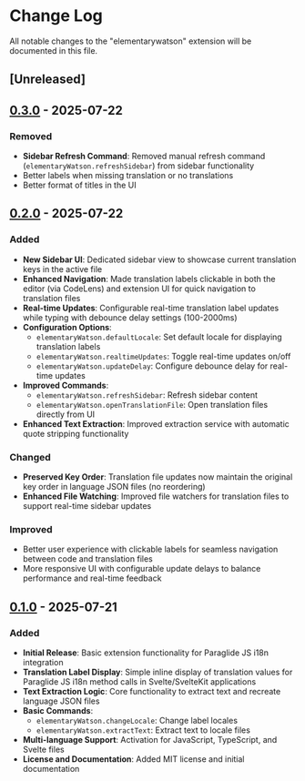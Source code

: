 # Change Log

All notable changes to the "elementarywatson" extension will be documented in this file.

## [Unreleased]

## [0.3.0] - 2025-07-22

### Removed
  - **Sidebar Refresh Command**: Removed manual refresh command (`elementaryWatson.refreshSidebar`) from sidebar functionality
  - Better labels when missing translation or no translations
  - Better format of titles in the UI

## [0.2.0] - 2025-07-22

### Added
- **New Sidebar UI**: Dedicated sidebar view to showcase current translation keys in the active file
- **Enhanced Navigation**: Made translation labels clickable in both the editor (via CodeLens) and extension UI for quick navigation to translation files
- **Real-time Updates**: Configurable real-time translation label updates while typing with debounce delay settings (100-2000ms)
- **Configuration Options**: 
  - `elementaryWatson.defaultLocale`: Set default locale for displaying translation labels
  - `elementaryWatson.realtimeUpdates`: Toggle real-time updates on/off
  - `elementaryWatson.updateDelay`: Configure debounce delay for real-time updates
- **Improved Commands**:
  - `elementaryWatson.refreshSidebar`: Refresh sidebar content
  - `elementaryWatson.openTranslationFile`: Open translation files directly from UI
- **Enhanced Text Extraction**: Improved extraction service with automatic quote stripping functionality

### Changed
- **Preserved Key Order**: Translation file updates now maintain the original key order in language JSON files (no reordering)
- **Enhanced File Watching**: Improved file watchers for translation files to support real-time sidebar updates

### Improved
- Better user experience with clickable labels for seamless navigation between code and translation files
- More responsive UI with configurable update delays to balance performance and real-time feedback

## [0.1.0] - 2025-07-21

### Added
- **Initial Release**: Basic extension functionality for Paraglide JS i18n integration
- **Translation Label Display**: Simple inline display of translation values for Paraglide JS i18n method calls in Svelte/SvelteKit applications
- **Text Extraction Logic**: Core functionality to extract text and recreate language JSON files
- **Basic Commands**:
  - `elementaryWatson.changeLocale`: Change label locales
  - `elementaryWatson.extractText`: Extract text to locale files
- **Multi-language Support**: Activation for JavaScript, TypeScript, and Svelte files
- **License and Documentation**: Added MIT license and initial documentation

[0.3.0]: https://github.com/romerramos/elementary-watson/compare/v0.2.0...v0.3.0
[0.2.0]: https://github.com/romerramos/elementary-watson/compare/v0.1.0...v0.2.0
[0.1.0]: https://github.com/romerramos/elementary-watson/releases/tag/v0.1.0